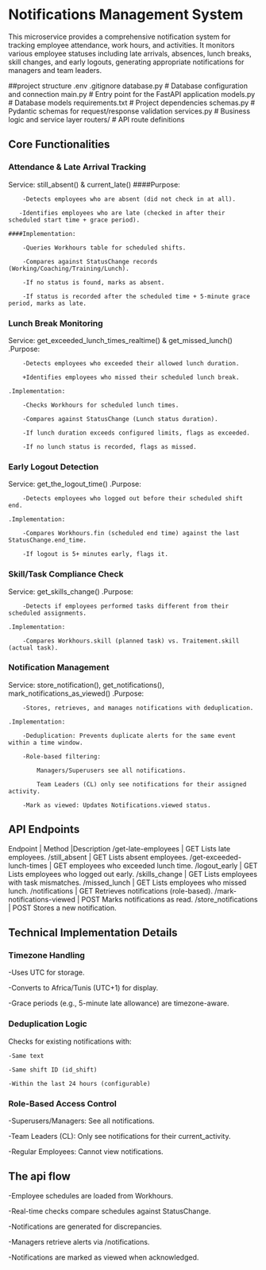 # Notifications Management System

This microservice provides a comprehensive notification system for tracking employee attendance, work hours, and activities. It monitors various employee statuses including late arrivals, absences, lunch breaks, skill changes, and early logouts, generating appropriate notifications for managers and team leaders.


##project structure
.env
.gitignore
database.py          # Database configuration and connection
main.py              # Entry point for the FastAPI application
models.py            # Database models
requirements.txt     # Project dependencies
schemas.py           # Pydantic schemas for request/response validation
services.py          # Business logic and service layer
routers/             # API route definitions
## Core Functionalities


### Attendance & Late Arrival Tracking

Service: still_absent() & current_late()
    ####Purpose:

        -Detects employees who are absent (did not check in at all).

       -Identifies employees who are late (checked in after their       scheduled start time + grace period).

    ####Implementation:

        -Queries Workhours table for scheduled shifts.

        -Compares against StatusChange records (Working/Coaching/Training/Lunch).

        -If no status is found, marks as absent.

        -If status is recorded after the scheduled time + 5-minute grace period, marks as late.


### Lunch Break Monitoring

Service: get_exceeded_lunch_times_realtime() & get_missed_lunch()
    .Purpose:

        -Detects employees who exceeded their allowed lunch duration.

        +Identifies employees who missed their scheduled lunch break.

    .Implementation:

        -Checks Workhours for scheduled lunch times.

        -Compares against StatusChange (Lunch status duration).

        -If lunch duration exceeds configured limits, flags as exceeded.

        -If no lunch status is recorded, flags as missed.

### Early Logout Detection

Service: get_the_logout_time()
    .Purpose:

        -Detects employees who logged out before their scheduled shift end.

    .Implementation:

        -Compares Workhours.fin (scheduled end time) against the last StatusChange.end_time.

        -If logout is 5+ minutes early, flags it.

### Skill/Task Compliance Check

Service: get_skills_change()
    .Purpose:

        -Detects if employees performed tasks different from their scheduled assignments.

    .Implementation:

        -Compares Workhours.skill (planned task) vs. Traitement.skill (actual task).

### Notification Management

Service: store_notification(), get_notifications(), mark_notifications_as_viewed()
    .Purpose:

        -Stores, retrieves, and manages notifications with deduplication.

    .Implementation:

        -Deduplication: Prevents duplicate alerts for the same event within a time window.

        -Role-based filtering:

            Managers/Superusers see all notifications.

            Team Leaders (CL) only see notifications for their assigned activity.

        -Mark as viewed: Updates Notifications.viewed status.

## API Endpoints

Endpoint	               |  Method	   |Description
/get-late-employees	       |  GET	Lists late employees.
/still_absent	           |  GET	Lists absent employees.
/get-exceeded-lunch-times  |  GET	employees who exceeded lunch time.
/logout_early	           |  GET	Lists employees who logged out early.
/skills_change	           |  GET	Lists employees with task mismatches.
/missed_lunch	           |  GET	Lists employees who missed lunch.
/notifications	           |  GET	Retrieves notifications (role-based).
/mark-notifications-viewed |  POST	Marks notifications as read.
/store_notifications	   |  POST	Stores a new notification.


## Technical Implementation Details

### Timezone Handling

-Uses UTC for storage.

-Converts to Africa/Tunis (UTC+1) for display.

-Grace periods (e.g., 5-minute late allowance) are timezone-aware.

### Deduplication Logic
Checks for existing notifications with:

    -Same text

    -Same shift ID (id_shift)

    -Within the last 24 hours (configurable)

### Role-Based Access Control
-Superusers/Managers: See all notifications.

-Team Leaders (CL): Only see notifications for their current_activity.

-Regular Employees: Cannot view notifications.

## The api flow 

-Employee schedules are loaded from Workhours.

-Real-time checks compare schedules against StatusChange.

-Notifications are generated for discrepancies.

-Managers retrieve alerts via /notifications.

-Notifications are marked as viewed when acknowledged.
